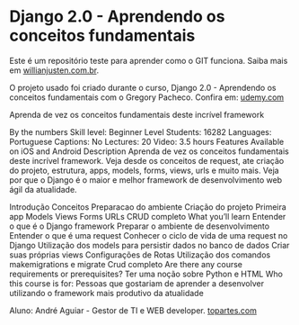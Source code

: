 # Django 2.0 - Aprendendo os conceitos fundamentais

Este é um repositório teste para aprender como o GIT funciona.
Saiba mais em [willianjusten.com.br](http://willianjusten.com.br).

O projeto usado foi criado durante o curso, Django 2.0 - Aprendendo os conceitos fundamentais com o Gregory Pacheco.
Confira em: [udemy.com](https://www.udemy.com/course/django-20-aprendendo-os-conceitos-fundamentais)

Aprenda de vez os conceitos fundamentais deste incrível framework

By the numbers
Skill level: Beginner Level
Students: 16282
Languages: Portuguese
Captions: No
Lectures: 20
Video: 3.5 hours
Features
Available on iOS and Android
Description
Aprenda de vez os conceitos fundamentais deste incrível framework. Veja desde os conceitos de request, ate criação do projeto, estrutura, apps, models, forms, views, urls e muito mais. Veja por que o Django é o maior e melhor framework de desenvolvimento web ágil da atualidade.



Introdução
Conceitos
Preparacao do ambiente
Criação do projeto
Primeira app
Models
Views
Forms
URLs
CRUD completo
What you’ll learn
Entender o que é o Django framework
Preparar o ambiente de desenvolvimento
Entender o que é uma request
Conhecer o ciclo de vida de uma request no Django
Utilização dos models para persistir dados no banco de dados
Criar suas próprias views
Configurações de Rotas
Utilização dos comandos makemigrations e migrate
Crud completo
Are there any course requirements or prerequisites?
Ter uma noção sobre Python e HTML
Who this course is for:
Pessoas que gostariam de aprender a desenvolver utilizando o framework mais produtivo da atualidade

Aluno: André Aguiar - Gestor de TI e WEB developer.
[topartes.com](https://topartes.com)

